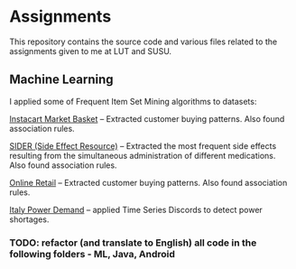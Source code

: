 # Assignments
This repository contains the source code and various files related to the assignments given to me at LUT and SUSU.



## Machine Learning
I applied some of Frequent Item Set Mining algorithms to datasets: 

[Instacart Market Basket](https://www.kaggle.com/c/instacart-market-basket-analysis) 
– Extracted customer buying patterns. Also found association rules.

[SIDER (Side Effect Resource)](http://sideeffects.embl.de/) 
– Extracted the most frequent side effects resulting from the simultaneous administration of different medications. Also found association rules.

[Online Retail](https://www.kaggle.com/datasets/puneetbhaya/online-retail)
 – Extracted customer buying patterns. Also found association rules.

[Italy Power Demand](http://www.timeseriesclassification.com/description.php?Dataset=ItalyPowerDemand) 
– applied Time Series Discords to detect power shortages.



### TODO: refactor (and translate to English) all code in the following folders - ML, Java, Android